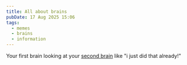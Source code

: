 ```yaml
---
title: All about brains
pubDate: 17 Aug 2025 15:06
tags:
  - memes
  - brains
  - information
---
```


Your first brain looking at your [second brain](https://fortelabs.com/blog/basboverview/) like "i just did that already!"